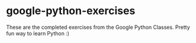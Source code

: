 google-python-exercises
=======================

These are the completed exercises from the Google Python Classes. Pretty fun way to learn Python :)
